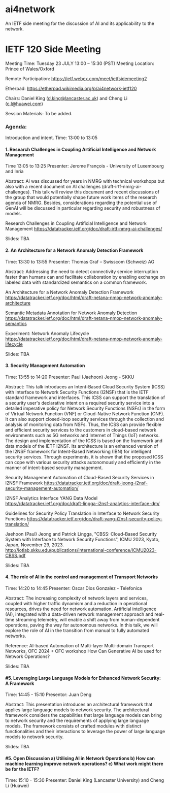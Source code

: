 # ai4network
An IETF side meeting for the discussion of AI and its applicability to the network. 

# IETF 120 Side Meeting
Meeting Time: Tuesday 23 JULY 13:00 – 15:30 (PST)
Meeting Location: Prince of Wales/Oxford

Remote Participation: https://ietf.webex.com/meet/ietfsidemeeting2

Etherpad: https://etherpad.wikimedia.org/p/ai4network-ietf120

Chairs: Daniel King (d.king@lancaster.ac.uk) and Cheng Li (c.l@huawei.com)

Session Materials: To be added.

### Agenda: 

Introduction and intent. 
Time: 13:00 to 13:05

#### 1. Research Challenges in Coupling Artificial Intelligence and Network Management
Time 13:05 to 13:25
Presenter: Jerome  François - University of Luxembourg and Inria 

Abstract: AI was discussed for years in NMRG with technical workshops but also with a recent document on AI challenges (draft-irtf-nmrg-ai-challenges). This talk will review this document and recent discussions of the group that would potentially shape future work items of the research agenda of NMRG. Besides, considerations regarding the potential use of GenAI will be discussed in particular regarding security and robustness of models.

Research Challenges in Coupling Artificial Intelligence and Network Management
https://datatracker.ietf.org/doc/draft-irtf-nmrg-ai-challenges/

Slides: TBA
 
#### 2. An Architecture for a Network Anomaly Detection Framework
Time: 13:30 to 13:55
Presenter: Thomas Graf – Swisscom (Schweiz) AG

Abstract: Addressing the need to detect connectivity service interruption faster than humans can and facilitate collaboration by enabling exchange on labeled data with standardized semantics on a common framework.

An Architecture for a Network Anomaly Detection Framework
https://datatracker.ietf.org/doc/html/draft-netana-nmop-network-anomaly-architecture

Semantic Metadata Annotation for Network Anomaly Detection
https://datatracker.ietf.org/doc/html/draft-netana-nmop-network-anomaly-semantics

Experiment: Network Anomaly Lifecycle
https://datatracker.ietf.org/doc/html/draft-netana-nmop-network-anomaly-lifecycle

Slides: TBA

#### 3. Security Management Automation
Time: 13:55 to 14:20
Presenter: Paul (Jaehoon) Jeong - SKKU

Abstract: This talk introduces an Intent-Based Cloud Security System (ICSS) with Interface to Network Security Functions (I2NSF) that is the IETF standard framework and interfaces. This ICSS can support the translation of a security user's declarative intent on a required security service into a detailed imperative policy for Network Security Functions (NSFs) in the form of Virtual Network Function (VNF) or Cloud-Native Network Function (CNF). It can also support closed-loop security services through the collection and analysis of monitoring data from NSFs. Thus, the ICSS can provide flexible and efficient security services to the customers in cloud-based network environments such as 5G networks and Internet of Things (IoT) networks. The design and implementation of the ICSS is based on the framework and data models of the IETF I2NSF. Its architecture is an enhanced version of the I2NSF framework for Intent-Based Networking (IBN) for intelligent security services. Through experiments, it is shown that the proposed ICSS can cope with various security attacks autonomously and efficiently in the manner of intent-based security management.

Security Management Automation of Cloud-Based Security Services in I2NSF Framework
https://datatracker.ietf.org/doc/draft-jeong-i2nsf-security-management-automation/

I2NSF Analytics Interface YANG Data Model
https://datatracker.ietf.org/doc/draft-lingga-i2nsf-analytics-interface-dm/

Guidelines for Security Policy Translation in Interface to Network Security Functions
https://datatracker.ietf.org/doc/draft-yang-i2nsf-security-policy-translation/

Jaehoon (Paul) Jeong and Patrick Lingga, "CBSS: Cloud-Based Security System with Interface to Network Security Functions", 
ICMU 2023, Kyoto, Japan, November 29, 2023.
http://iotlab.skku.edu/publications/international-conference/ICMU2023-CBSS.pdf

Slides: TBA

#### 4. The role of AI in the control and management of Transport Networks
Time: 14:20 to 14:45
Presenter: Oscar Dios Gonzalez - Telefonica

Abstract: The increasing complexity of network layers and services, coupled with higher traffic dynamism and a reduction in operational resources, drives the need for network automation. Artificial intelligence (AI), integrated with a data-driven network management approach and real-time streaming telemetry, will enable a shift away from human-dependent operations, paving the way for autonomous networks. In this talk, we will explore the role of AI in the transition from manual to fully automated networks.

Reference: AI-based Automation of Multi-layer Multi-domain Transport Networks, OFC 2024 + OFC workshop How Can Generative AI be used for Network Operations? 

Slides: TBA

#### #5. Leveraging Large Language Models for Enhanced Network Security: A Framework
Time: 14:45 - 15:10
Presentor: Juan Deng

Abstract: This presentation introduces an architectural framework that applies large language models to network security. The architectural framework considers the capabilities that large language models can bring to network security and the requirements of applying large language models. The framework consists of crafted modules with distinct functionalities and their interactions to leverage the power of large language models to network security. 

Slides: TBA

#### #5. Open Discussion a) Utilising AI in Network Operations b) How can machine learning improve network operations? c) What work might there be for the IETF?
Time:  15:10 - 15:30 
Presenter: Daniel King (Lancaster University) and Cheng Li (Huawei)

